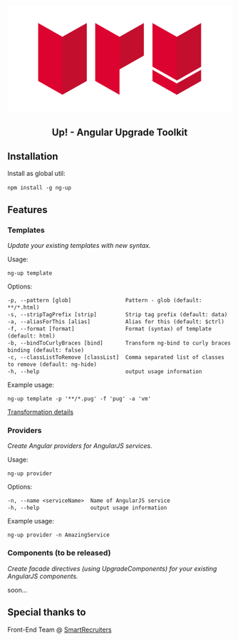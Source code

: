 ![Banner](https://raw.githubusercontent.com/psmyrdek/ng-up/master/images/logo.png)

<h2 align="center">Up! - Angular Upgrade Toolkit</h2>

## Installation

Install as global util:

`npm install -g ng-up`

## Features

### Templates

_Update your existing templates with new syntax._

Usage:

```
ng-up template
```

Options:

```
-p, --pattern [glob]                 Pattern - glob (default: **/*.html)
-s, --stripTagPrefix [strip]         Strip tag prefix (default: data)
-a, --aliasForThis [alias]           Alias for this (default: $ctrl)
-f, --format [format]                Format (syntax) of template (default: html)
-b, --bindToCurlyBraces [bind]       Transform ng-bind to curly braces binding (default: false)
-c, --classListToRemove [classList]  Comma separated list of classes to remove (default: ng-hide)
-h, --help                           output usage information
```

Example usage:

```
ng-up template -p '**/*.pug' -f 'pug' -a 'vm'
```

[Transformation details](https://github.com/psmyrdek/create-angular-template)

### Providers

_Create Angular providers for AngularJS services._

Usage:

```
ng-up provider
```

Options:

```
-n, --name <serviceName>  Name of AngularJS service
-h, --help                output usage information
```

Example usage:

```
ng-up provider -n AmazingService
```

### Components (to be released)

_Create facade directives (using UpgradeComponents) for your existing AngularJS components._

soon...

## Special thanks to

Front-End Team @ [SmartRecruiters](www.smartrecruiters.com)
